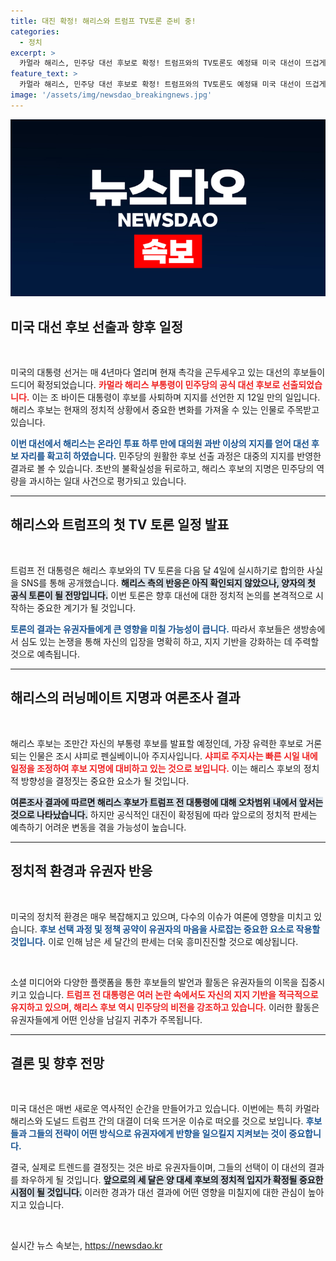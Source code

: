 ```yaml
---
title: 대진 확정! 해리스와 트럼프 TV토론 준비 중!
categories:
  - 정치
excerpt: >
  카멀라 해리스, 민주당 대선 후보로 확정! 트럼프와의 TV토론도 예정돼 미국 대선이 뜨겁게 달아오릅니다. 해리스의 러닝메이트 발표와 극적인 판세 변화가 기대되는 가운데, 치열한 경쟁이 예고됩니다.
feature_text: >
  카멀라 해리스, 민주당 대선 후보로 확정! 트럼프와의 TV토론도 예정돼 미국 대선이 뜨겁게 달아오릅니다. 해리스의 러닝메이트 발표와 극적인 판세 변화가 기대되는 가운데, 치열한 경쟁이 예고됩니다.
image: '/assets/img/newsdao_breakingnews.jpg'
---
```


<p><img src="/assets/img/newsdao_breakingnews.jpg" alt="ranknews 속보" /></p>

<h2 data-ke-size="size26">미국 대선 후보 선출과 향후 일정</h2>

<p data-ke-size="size16">&nbsp;</p>

<p>미국의 대통령 선거는 매 4년마다 열리며 현재 촉각을 곤두세우고 있는 대선의 후보들이 드디어 확정되었습니다. <b><span style="color: #ee2323;">카멀라 해리스 부통령이 민주당의 공식 대선 후보로 선출되었습니다.</span></b> 이는 조 바이든 대통령이 후보를 사퇴하며 지지를 선언한 지 12일 만의 일입니다. 해리스 후보는 현재의 정치적 상황에서 중요한 변화를 가져올 수 있는 인물로 주목받고 있습니다. </p>

<p><b><span style="color: #1a5490;">이번 대선에서 해리스는 온라인 투표 하루 만에 대의원 과반 이상의 지지를 얻어 대선 후보 자리를 확고히 하였습니다.</span></b> 민주당의 원활한 후보 선출 과정은 대중의 지지를 반영한 결과로 볼 수 있습니다. 초반의 불확실성을 뒤로하고, 해리스 후보의 지명은 민주당의 역량을 과시하는 일대 사건으로 평가되고 있습니다.</p>

<hr />

<h2 data-ke-size="size26">해리스와 트럼프의 첫 TV 토론 일정 발표</h2>

<p data-ke-size="size16">&nbsp;</p>

<p>트럼프 전 대통령은 해리스 후보와의 TV 토론을 다음 달 4일에 실시하기로 합의한 사실을 SNS를 통해 공개했습니다. <b><span style="background-color: #21538527;">해리스 측의 반응은 아직 확인되지 않았으나, 양자의 첫 공식 토론이 될 전망입니다.</span></b> 이번 토론은 향후 대선에 대한 정치적 논의를 본격적으로 시작하는 중요한 계기가 될 것입니다. </p>

<p><b><span style="color: #1a5490;">토론의 결과는 유권자들에게 큰 영향을 미칠 가능성이 큽니다.</span></b> 따라서 후보들은 생방송에서 심도 있는 논쟁을 통해 자신의 입장을 명확히 하고, 지지 기반을 강화하는 데 주력할 것으로 예측됩니다. </p>

<hr />

<h2 data-ke-size="size26">해리스의 러닝메이트 지명과 여론조사 결과</h2>

<p data-ke-size="size16">&nbsp;</p>

<p>해리스 후보는 조만간 자신의 부통령 후보를 발표할 예정인데, 가장 유력한 후보로 거론되는 인물은 조시 샤피로 펜실베이니아 주지사입니다. <b><span style="color: #ee2323;">샤피로 주지사는 빠른 시일 내에 일정을 조정하여 후보 지명에 대비하고 있는 것으로 보입니다.</span></b> 이는 해리스 후보의 정치적 방향성을 결정짓는 중요한 요소가 될 것입니다. </p>

<p><b><span style="background-color: #21538527;">여론조사 결과에 따르면 해리스 후보가 트럼프 전 대통령에 대해 오차범위 내에서 앞서는 것으로 나타났습니다.</span></b> 하지만 공식적인 대진이 확정됨에 따라 앞으로의 정치적 판세는 예측하기 어려운 변동을 겪을 가능성이 높습니다. </p>

<hr />

<h2 data-ke-size="size26">정치적 환경과 유권자 반응</h2>

<p data-ke-size="size16">&nbsp;</p>

<p>미국의 정치적 환경은 매우 복잡해지고 있으며, 다수의 이슈가 여론에 영향을 미치고 있습니다. <b><span style="color: #1a5490;">후보 선택 과정 및 정책 공약이 유권자의 마음을 사로잡는 중요한 요소로 작용할 것입니다.</span></b> 이로 인해 남은 세 달간의 판세는 더욱 흥미진진할 것으로 예상됩니다. </p>

<p data-ke-size="size16">&nbsp;</p>

<p>소셜 미디어와 다양한 플랫폼을 통한 후보들의 발언과 활동은 유권자들의 이목을 집중시키고 있습니다. <b><span style="color: #ee2323;">트럼프 전 대통령은 여러 논란 속에서도 자신의 지지 기반을 적극적으로 유지하고 있으며, 해리스 후보 역시 민주당의 비전을 강조하고 있습니다.</span></b> 이러한 활동은 유권자들에게 어떤 인상을 남길지 귀추가 주목됩니다. </p>

<hr />

<h2 data-ke-size="size26">결론 및 향후 전망</h2>

<p data-ke-size="size16">&nbsp;</p>

<p>미국 대선은 매번 새로운 역사적인 순간을 만들어가고 있습니다. 이번에는 특히 카멀라 해리스와 도널드 트럼프 간의 대결이 더욱 뜨거운 이슈로 떠오를 것으로 보입니다. <b><span style="color: #1a5490;">후보들과 그들의 전략이 어떤 방식으로 유권자에게 반향을 일으킬지 지켜보는 것이 중요합니다.</span></b> </p>

<p>결국, 실제로 트렌드를 결정짓는 것은 바로 유권자들이며, 그들의 선택이 이 대선의 결과를 좌우하게 될 것입니다. <b><span style="background-color: #21538527;">앞으로의 세 달은 양 대세 후보의 정치적 입지가 확정될 중요한 시점이 될 것입니다.</span></b> 이러한 경과가 대선 결과에 어떤 영향을 미칠지에 대한 관심이 높아지고 있습니다. </p>

<p data-ke-size="size16">&nbsp;</p>
실시간 뉴스 속보는, <a href="https://newsdao.kr" rel="dofollow">https://newsdao.kr</a>


